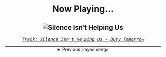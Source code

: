 <div align="center"> 
<h1>Now Playing...</h1>

![Silence Isn't Helping Us](https://i.scdn.co/image/ab67616d00001e020dd54ee8e4aaf5c0e5de7251)
--
_<samp><a href="https://open.spotify.com/track/34LT97EvA73UvXBycsYA3o">Track: Silence Isn't Helping Us - Bury Tomorrow</a></samp>_

<div style="border: 1px #4B5054 solid"></div>
<details>
  <summary>
    Previous played songs
  </summary>
  <table>
    <thead>
      <tr>
        <th>
          Artist
        </th>
        <th>
          Song
        </th>
        <th>
          Link
        </th>
      </tr>
    </thead>
    <tbody>
      <tr><td>Bury Tomorrow</td><td>Silence Isn't Helping Us</td><td><a href="https://open.spotify.com/track/34LT97EvA73UvXBycsYA3o">https://open.spotify.com/track/34LT97EvA73UvXBycsYA3o</a></td></tr><tr><td>Sleep Token</td><td>Past Self</td><td><a href="https://open.spotify.com/track/0Uvf2v96tJ5CuyK0LtyAgd">https://open.spotify.com/track/0Uvf2v96tJ5CuyK0LtyAgd</a></td></tr><tr><td>Sleep Token</td><td>Dangerous</td><td><a href="https://open.spotify.com/track/105Fwh9wijwT41rrfgSnrE">https://open.spotify.com/track/105Fwh9wijwT41rrfgSnrE</a></td></tr><tr><td>A Day To Remember</td><td>Make It Make Sense</td><td><a href="https://open.spotify.com/track/28sv9hTNi7Cxv71zJ0qJA1">https://open.spotify.com/track/28sv9hTNi7Cxv71zJ0qJA1</a></td></tr><tr><td>Three Days Grace</td><td>Apologies</td><td><a href="https://open.spotify.com/track/3iTgpxcDmPDMw0n9IJYG3S">https://open.spotify.com/track/3iTgpxcDmPDMw0n9IJYG3S</a></td></tr><tr><td>The Amity Affliction</td><td>Drag the Lake</td><td><a href="https://open.spotify.com/track/4vVzmaBsxXuKrJeMSLRF4y">https://open.spotify.com/track/4vVzmaBsxXuKrJeMSLRF4y</a></td></tr><tr><td>A Day To Remember</td><td>Miracle</td><td><a href="https://open.spotify.com/track/1l00qUHfmONY1jNaE2Ievs">https://open.spotify.com/track/1l00qUHfmONY1jNaE2Ievs</a></td></tr><tr><td>Linkin Park</td><td>Unshatter</td><td><a href="https://open.spotify.com/track/0D7RVmTlKkmRchqKA4zJht">https://open.spotify.com/track/0D7RVmTlKkmRchqKA4zJht</a></td></tr><tr><td>Amira Elfeky</td><td>Forever Overdose</td><td><a href="https://open.spotify.com/track/07FeCdaFiJYdynFyJW515F">https://open.spotify.com/track/07FeCdaFiJYdynFyJW515F</a></td></tr><tr><td>We Came As Romans</td><td>bad luck</td><td><a href="https://open.spotify.com/track/3VLgM0cCgjzCfe3ioyRvFF">https://open.spotify.com/track/3VLgM0cCgjzCfe3ioyRvFF</a></td></tr><tr><td>Spiritbox</td><td>Sun Killer</td><td><a href="https://open.spotify.com/track/0qZ03ABKZsGbGhvh1zbbil">https://open.spotify.com/track/0qZ03ABKZsGbGhvh1zbbil</a></td></tr><tr><td>Annisokay</td><td>Inner Sanctum</td><td><a href="https://open.spotify.com/track/3LEIp7OkTqbGS6WBeivfv3">https://open.spotify.com/track/3LEIp7OkTqbGS6WBeivfv3</a></td></tr><tr><td>Sleep Token</td><td>Chokehold</td><td><a href="https://open.spotify.com/track/1Uifdytv882RtTn6Gr4xAA">https://open.spotify.com/track/1Uifdytv882RtTn6Gr4xAA</a></td></tr><tr><td>Ice Nine Kills</td><td>A Grave Mistake</td><td><a href="https://open.spotify.com/track/2mMNBgFRyEiRoGvrdoONeq">https://open.spotify.com/track/2mMNBgFRyEiRoGvrdoONeq</a></td></tr><tr><td>Sleep Token</td><td>Dangerous</td><td><a href="https://open.spotify.com/track/105Fwh9wijwT41rrfgSnrE">https://open.spotify.com/track/105Fwh9wijwT41rrfgSnrE</a></td></tr><tr><td>Awake At Last</td><td>Disappear</td><td><a href="https://open.spotify.com/track/2NrJ0xUkQdSLGh3cj3zzaJ">https://open.spotify.com/track/2NrJ0xUkQdSLGh3cj3zzaJ</a></td></tr><tr><td>The New Age</td><td>Creature of Habit</td><td><a href="https://open.spotify.com/track/20WGbLBz5JibOrix66ANS2">https://open.spotify.com/track/20WGbLBz5JibOrix66ANS2</a></td></tr><tr><td>The Wind Covenant</td><td>Damnation</td><td><a href="https://open.spotify.com/track/7Jlm43Md0vKXdH7w9sZhn8">https://open.spotify.com/track/7Jlm43Md0vKXdH7w9sZhn8</a></td></tr><tr><td>As The Structure Fails</td><td>Osiris</td><td><a href="https://open.spotify.com/track/4gu5VwMBy2byT0tjhyoMv8">https://open.spotify.com/track/4gu5VwMBy2byT0tjhyoMv8</a></td></tr><tr><td>Deadlands</td><td>Kundalini</td><td><a href="https://open.spotify.com/track/0D3z7YrhFHbdahOjPbtByX">https://open.spotify.com/track/0D3z7YrhFHbdahOjPbtByX</a></td></tr>
    </tbody>
  </table>
</details>

</div>
